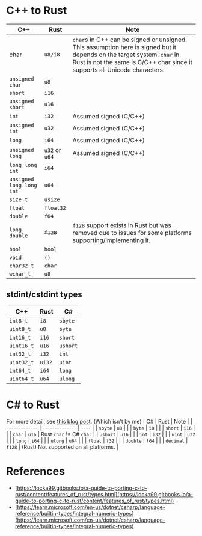 

# C++ to Rust
| C++                      | Rust           | Note |
| ------------------------ | -------------- | ---- |
| char                     | `u8/i8`        | `char`s in C++ can be signed or unsigned. This assumption here is signed but it depends on the target system. `char` in Rust is not the same is C/C++ char since it supports all Unicode characters. |
| `unsigned char`          | `u8`           | |
| `short`                  | `i16`          | |
| `unsigned short`         | `u16`          | |
| `int`                    | `i32`          | Assumed signed (C/C++) |
| `unsigned int`           | `u32`          | Assumed signed (C/C++) |
| `long`                   | `i64`          | Assumed signed (C/C++) |
| `unsigned long`          | `u32` or `u64` | Assumed signed (C/C++) |
| `long long int`          | `i64`          | |
| `unsigned long long int` | `u64`          | |
| `size_t`                 | `usize`        | |
| `float`                  | `float32`      | |
| `double`                 | `f64`          | |
| `long double`            | ~~`f128`~~     | `f128` support exists in Rust but was removed due to issues for some platforms supporting/implementing it. |
| `bool`                   | `bool`         | |
| `void`                   | `()`           | |
| `char32_t`               | `char`         | |
| `wchar_t`                | `u8`           | |

## stdint/cstdint types
| C++                      | Rust           | C#       |
| ------------------------ | -------------- | -------- |
| `int8_t`                 | `i8`           | `sbyte`  |
| `uint8_t`                | `u8`           | `byte`   |
| `int16_t`                | `i16`          | `short`  |
| `uint16_t`               | `u16`          | `ushort` |
| `int32_t`                | `i32`          | `int`    |
| `uint32_t`               | `ui32`         | `uint`   |
| `int64_t`                | `i64`          | `long`   |
| `uint64_t`               | `u64`          | `ulong`  |

# C# to Rust
For more detail, see [this blog post](https://sebnilsson.com/blog/from-csharp-to-rust-code-basics/). (Which isn't by me)
| C#            | Rust           | Note |
| ------------- | -------------- | ---- |
| `sbyte`       | `u8`           | |
| `byte`        | `i8`           | |
| `short`       | `i16`          | |
| `char`        | `u16`          | Rust `char` != C# `char` |
| `ushort`      | `u16`          | |
| `int`         | `i32`          | |
| `uint`        | `u32`          | |
| `long`        | `i64`          | |
| `ulong`       | `u64`          | |
| `float`       | `f32`          | |
| `double`      | `f64`          | |
| `decimal`     | `f128`         | (Rust) Not supported on all platforms. |

# References
- [https://locka99.gitbooks.io/a-guide-to-porting-c-to-rust/content/features_of_rust/types.html](https://locka99.gitbooks.io/a-guide-to-porting-c-to-rust/content/features_of_rust/types.html)
- [https://learn.microsoft.com/en-us/dotnet/csharp/language-reference/builtin-types/integral-numeric-types](https://learn.microsoft.com/en-us/dotnet/csharp/language-reference/builtin-types/integral-numeric-types)
